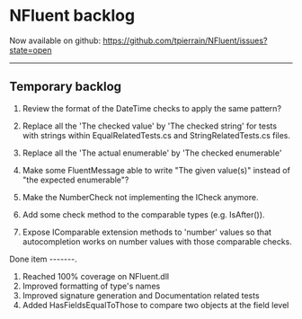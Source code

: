 NFluent backlog
===============

Now available on github: https://github.com/tpierrain/NFluent/issues?state=open

- - -

Temporary backlog
-------
1. Review the format of the DateTime checks to apply the same pattern?
1. Replace all the 'The checked value' by 'The checked string' for tests with strings within EqualRelatedTests.cs and StringRelatedTests.cs files.
1. Replace all the 'The actual enumerable' by 'The checked enumerable'

1. Make some FluentMessage able to write "The given value(s)" instead of "the expected enumerable"?
1. Make the NumberCheck not implementing the ICheck anymore.
1. Add some check method to the comparable types (e.g. IsAfter()).
1. Expose IComparable extension methods to 'number' values so that autocompletion works on number values with those comparable checks.

Done item
-------.
1. Reached 100% coverage on NFluent.dll
1. Improved formatting of type's names
1. Improved signature generation and Documentation related tests
1. Added HasFieldsEqualToThose to compare two objects at the field level